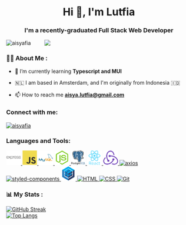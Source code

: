 <h1 align="center">Hi 👋, I'm Lutfia</h1>
<h3 align="center">I'm a recently-graduated Full Stack Web Developer</h3>
<img align="right" src="https://media.tenor.com/S59bPkT0pqcAAAAC/programming.gif" width="400"/>

<p align="left"> <img src="https://komarev.com/ghpvc/?username=aisyafia&label=Profile%20views&color=0e75b6&style=flat" alt="aisyafia" /> </p>

### :woman_technologist: About Me :
- 🌱 I’m currently learning **Typescript and MUI**

- 🇳🇱 I am based in Amsterdam, and I'm originally from Indonesia 🇮🇩

- 📫 How to reach me **aisya.lutfia@gmail.com**

<h3 align="left">Connect with me:</h3>
<p align="left">
<a href="https://linkedin.com/in/aisyafia" target="blank"><img align="center" src="https://raw.githubusercontent.com/rahuldkjain/github-profile-readme-generator/master/src/images/icons/Social/linked-in-alt.svg" alt="aisyafia" height="30" width="40" /></a>
</p>

<h3 align="left">Languages and Tools:</h3>
<p align="left"> <a href="https://expressjs.com" target="_blank" rel="noreferrer"> <img src="https://raw.githubusercontent.com/devicons/devicon/master/icons/express/express-original-wordmark.svg" alt="express" width="40" height="40"/> </a> <a href="https://developer.mozilla.org/en-US/docs/Web/JavaScript" target="_blank" rel="noreferrer"> <img src="https://raw.githubusercontent.com/devicons/devicon/master/icons/javascript/javascript-original.svg" alt="javascript" width="40" height="40"/> </a> <a href="https://www.mysql.com/" target="_blank" rel="noreferrer"> <img src="https://raw.githubusercontent.com/devicons/devicon/master/icons/mysql/mysql-original-wordmark.svg" alt="mysql" width="40" height="40"/> </a> <a href="https://nodejs.org" target="_blank" rel="noreferrer"> <img src="https://github.com/devicons/devicon/blob/master/icons/nodejs/nodejs-original.svg" alt="nodejs" width="40" height="40"/> </a> <a href="https://www.postgresql.org" target="_blank" rel="noreferrer"> <img src="https://raw.githubusercontent.com/devicons/devicon/master/icons/postgresql/postgresql-original-wordmark.svg" alt="postgresql" width="40" height="40"/> </a> <a href="https://reactjs.org/" target="_blank" rel="noreferrer"> <img src="https://raw.githubusercontent.com/devicons/devicon/master/icons/react/react-original-wordmark.svg" alt="react" width="40" height="40"/> </a> <a href="https://redux.js.org/" target="_blank" rel="noreferrer"> <img src="https://github.com/devicons/devicon/blob/master/icons/redux/redux-original.svg" alt="redux" width="40" height="40"/> </a> <a href="https://axios-http.com/docs/intro" target="_blank" rel="noreferrer"> <img src="https://user-images.githubusercontent.com/8939680/57233882-20344080-6fe5-11e9-9086-d20a955bed59.png" alt="axios" width="40" height="40"/> </a> <a href="https://styled-components.com/" target="_blank" rel="noreferrer"> <img src="https://www.daggala.com/static/228867c3668e439101821568a8a03b54/19ca5/sc.png" alt="styled-components" width="40" height="40"/> </a> <a href="https://sequelize.org/" target="_blank" rel="noreferrer"> <img src="https://github.com/devicons/devicon/blob/master/icons/sequelize/sequelize-original.svg" alt="Sequelize" width="40" height="40"/> </a> <a href="https://developer.mozilla.org/en-US/docs/Web/HTML" target="_blank" rel="noreferrer"> <img src="https://cdn.pixabay.com/photo/2017/08/05/11/16/logo-2582748_1280.png" alt="HTML" width="40" height="40"/> </a> <a href="https://developer.mozilla.org/en-US/docs/Web/CSS" target="_blank" rel="noreferrer"> <img src="https://cdn.pixabay.com/photo/2017/08/05/11/16/logo-2582747_960_720.png" alt="CSS" width="40" height="40"/> </a> <a href="https://git-scm.com/" target="_blank" rel="noreferrer"> <img src="https://i.pinimg.com/originals/01/e5/00/01e500fca29c045d432b64f285f9c229.png" alt="Git" width="40" height="40"/> </a> </p>

### 📊 My Stats :

[![GitHub Streak](http://github-readme-streak-stats.herokuapp.com?user=aisyafia&theme=dark&background=000000)](https://git.io/streak-stats)
<br>
[![Top Langs](https://github-readme-stats.vercel.app/api/top-langs/?username=aisyafia&layout=compact&theme=vision-friendly-dark)](https://github.com/anuraghazra/github-readme-stats)

